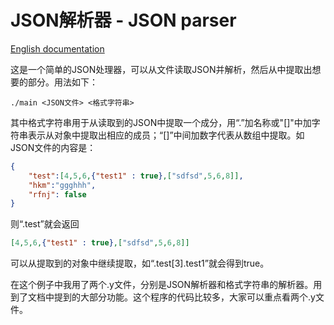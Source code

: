 # JSON解析器 - JSON parser

[English documentation](README-us_EN.md)

这是一个简单的JSON处理器，可以从文件读取JSON并解析，然后从中提取出想要的部分。用法如下：
```shell
./main <JSON文件> <格式字符串>
```
其中格式字符串用于从读取到的JSON中提取一个成分，用“.”加名称或"[]"中加字符串表示从对象中提取出相应的成员；“[]”中间加数字代表从数组中提取。如JSON文件的内容是：
```json
{
	"test":[4,5,6,{"test1" : true},["sdfsd",5,6,8]],
	"hkm":"ggghhh",
	"rfnj": false
}
```
则“.test”就会返回
```json
[4,5,6,{"test1" : true},["sdfsd",5,6,8]]
```
可以从提取到的对象中继续提取，如“.test[3].test1”就会得到true。

在这个例子中我用了两个.y文件，分别是JSON解析器和格式字符串的解析器。用到了文档中提到的大部分功能。这个程序的代码比较多，大家可以重点看两个.y文件。

